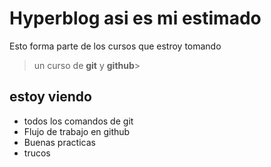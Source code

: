# Hyperblog asi es mi estimado
Esto forma parte de los cursos que estroy tomando 

>un curso de **git** y **github**>

## estoy viendo
- todos los comandos de git
- Flujo de trabajo en github
- Buenas practicas
- trucos
